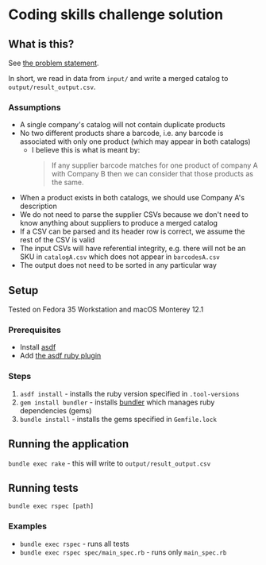 # Coding skills challenge solution

## What is this?

See [the problem statement](https://github.com/tosumitagrawal/codingskills).

In short, we read in data from `input/` and write a merged catalog to `output/result_output.csv`.

### Assumptions

- A single company's catalog will not contain duplicate products
- No two different products share a barcode, i.e. any barcode is associated with only one product (which may appear in both catalogs)
  - I believe this is what is meant by:
    > If any supplier barcode matches for one product of company A with Company B then we can consider that those products as the same.
- When a product exists in both catalogs, we should use Company A's description
- We do not need to parse the supplier CSVs because we don't need to know anything about suppliers to produce a merged catalog
- If a CSV can be parsed and its header row is correct, we assume the rest of the CSV is valid
- The input CSVs will have referential integrity, e.g. there will not be an SKU in `catalogA.csv` which does not appear in `barcodesA.csv`
- The output does not need to be sorted in any particular way

## Setup

Tested on Fedora 35 Workstation and macOS Monterey 12.1

### Prerequisites

- Install [asdf](https://asdf-vm.com/guide/getting-started.html)
- Add [the asdf ruby plugin](https://github.com/asdf-vm/asdf-ruby)

### Steps

1. `asdf install` - installs the ruby version specified in `.tool-versions`
2. `gem install bundler` - installs [bundler](https://bundler.io/) which manages ruby dependencies (gems)
3. `bundle install` - installs the gems specified in `Gemfile.lock`

## Running the application

`bundle exec rake` - this will write to `output/result_output.csv`

## Running tests

`bundle exec rspec [path]`

### Examples
- `bundle exec rspec` - runs all tests
- `bundle exec rspec spec/main_spec.rb` - runs only `main_spec.rb`
